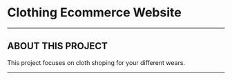 <p>
  <h1>Clothing Ecommerce Website</h1>
</p>

---

## ABOUT THIS PROJECT

This project focuses on cloth shoping for your different wears.

---
